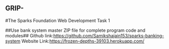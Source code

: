 ## GRIP-
#The Sparks Foundation Web Development Task 1


##Use bank system master ZIP file for complete program code and modules##
Github link:https://github.com/Samikshajain153/sparks-banking-system
Website Link:https://frozen-depths-39103.herokuapp.com/
